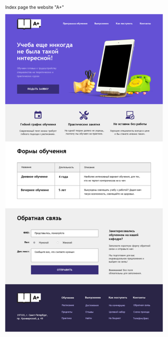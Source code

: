 Index page the website "A+"








![](https://raw.githubusercontent.com/GorskiiNikita/HTML-CSS-practice/master/A-Plus-Redesign-Index.png)
